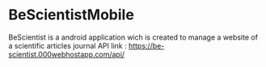 # BeScientistMobile
BeScientist is a android application wich is created to manage a website of a scientific articles journal
API link : https://be-scientist.000webhostapp.com/api/

